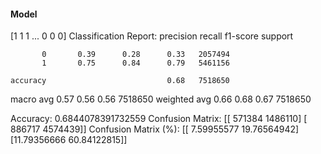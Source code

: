 #### Model
[1 1 1 ... 0 0 0]
Classification Report:
              precision    recall  f1-score   support

           0       0.39      0.28      0.33   2057494
           1       0.75      0.84      0.79   5461156

    accuracy                           0.68   7518650
   macro avg       0.57      0.56      0.56   7518650
weighted avg       0.66      0.68      0.67   7518650

Accuracy: 0.6844078391732559
Confusion Matrix:
[[ 571384 1486110]
 [ 886717 4574439]]
Confusion Matrix (%):
[[ 7.59955577 19.76564942]
 [11.79356666 60.84122815]]
